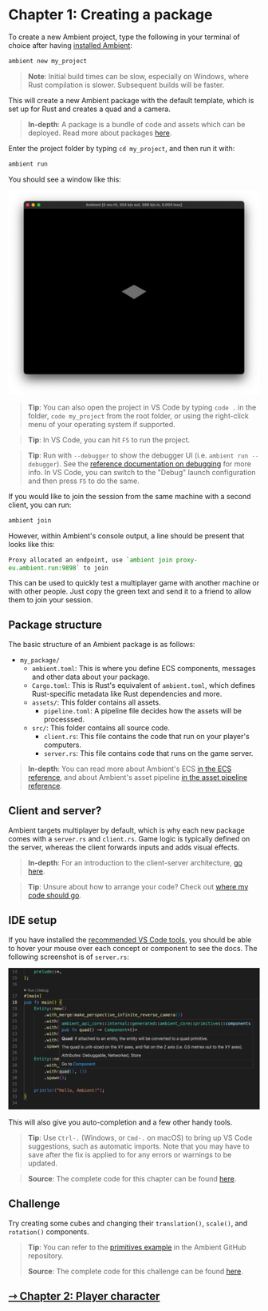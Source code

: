 # Chapter 1: Creating a package

To create a new Ambient project, type the following in your terminal of choice after having [installed Ambient](../../user/installing.md):

```sh
ambient new my_project
```

> **Note**: Initial build times can be slow, especially on Windows, where Rust compilation is slower. Subsequent builds will be faster.

This will create a new Ambient package with the default template, which is set up for Rust and creates a quad and a camera.

> **In-depth**: A package is a bundle of code and assets which can be deployed. Read more about packages [here](../../reference/package.md).

Enter the project folder by typing `cd my_project`, and then run it with:

```sh
ambient run
```

You should see a window like this:

![Ambient window](template.png)

> **Tip**: You can also open the project in VS Code by typing `code .` in the folder, `code my_project` from the root folder, or using the right-click menu of your operating system if supported.

> **Tip**: In VS Code, you can hit `F5` to run the project.

> **Tip**: Run with `--debugger` to show the debugger UI (i.e. `ambient run --debugger`). See the [reference documentation on debugging](../../user/debugging.md) for more info.
> In VS Code, you can switch to the "Debug" launch configuration and then press `F5` to do the same.

If you would like to join the session from the same machine with a second client, you can run:

```sh
ambient join
```

However, within Ambient's console output, a line should be present that looks like this:

<pre><code>Proxy allocated an endpoint, use `<span style="color:green">ambient join proxy-eu.ambient.run:9898</span>` to join</code></pre>

This can be used to quickly test a multiplayer game with another machine or with other people. Just copy the green text and send it to a friend to allow them to join your session.

## Package structure

The basic structure of an Ambient package is as follows:

- `my_package/`
  - `ambient.toml`: This is where you define ECS components, messages and other data about your package.
  - `Cargo.toml`: This is Rust's equivalent of `ambient.toml`, which defines Rust-specific metadata like Rust dependencies and more.
  - `assets/`: This folder contains all assets.
    - `pipeline.toml`: A pipeline file decides how the assets will be processsed.
  - `src/`: This folder contains all source code.
    - `client.rs`: This file contains the code that run on your player's computers.
    - `server.rs`: This file contains code that runs on the game server.

> **In-depth**: You can read more about Ambient's ECS [in the ECS reference](../../reference/ecs.md), and about Ambient's asset pipeline [in the asset pipeline reference](../../reference/asset_pipeline.md).

## Client and server?

Ambient targets multiplayer by default, which is why each new package comes with a `server.rs` and `client.rs`. Game logic is typically defined on the server, whereas the client forwards inputs and adds visual effects.

> **In-depth**: For an introduction to the client-server architecture, [go here](../../user/overview.md).

> **Tip**: Unsure about how to arrange your code? Check out [where my code should go](../../reference/faq.md#should-my-code-go-on-the-client-or-the-server).

## IDE setup

If you have installed the [recommended VS Code tools](../../user/setting_up_ide.md), you should be able to hover your mouse over each concept or component to see the docs. The following screenshot is of `server.rs`:

![Code hint](hint.png)

This will also give you auto-completion and a few other handy tools.

> **Tip**: Use `Ctrl-.` (Windows, or `Cmd-.` on macOS) to bring up VS Code suggestions, such as automatic imports. Note that you may have to save after the fix is applied to for any errors or warnings to be updated.

> **Source**: The complete code for this chapter can be found [here](https://github.com/AmbientRun/TutorialProject/tree/chapter-1).

## Challenge

Try creating some cubes and changing their `translation()`, `scale()`, and `rotation()` components.

> **Tip**: You can refer to the [primitives example](https://github.com/AmbientRun/Ambient/blob/main/guest/rust/examples/basics/primitives/src/server.rs) in the Ambient GitHub repository.
>
> **Source**: The complete code for this challenge can be found [here](https://github.com/AmbientRun/TutorialProject/tree/chapter-1-challenge).

## [⇾ Chapter 2: Player character](./2_player_character.md)
